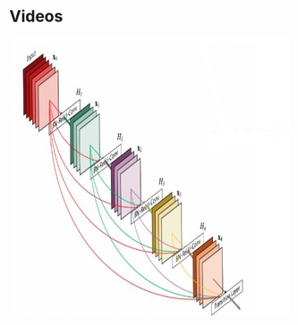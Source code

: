 
  
# Videos
<p align="center">
<img title="a title" alt="Alt text" src="/fig-dl4-53.JPG" width="500" height="500">
  </p>

